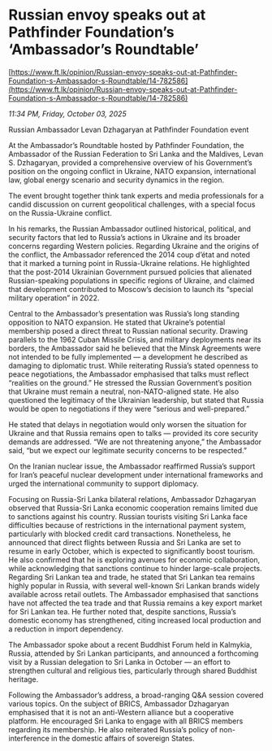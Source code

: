 # Russian envoy speaks out at Pathfinder Foundation’s ‘Ambassador’s Roundtable’

[https://www.ft.lk/opinion/Russian-envoy-speaks-out-at-Pathfinder-Foundation-s-Ambassador-s-Roundtable/14-782586](https://www.ft.lk/opinion/Russian-envoy-speaks-out-at-Pathfinder-Foundation-s-Ambassador-s-Roundtable/14-782586)

*11:34 PM, Friday, October 03, 2025*

Russian Ambassador Levan Dzhagaryan at Pathfinder Foundation event

At the Ambassador’s Roundtable hosted by Pathfinder Foundation, the Ambassador of the Russian Federation to Sri Lanka and the Maldives, Levan S. Dzhagaryan, provided a comprehensive overview of his Government’s position on the ongoing conflict in Ukraine, NATO expansion, international law, global energy scenario and security dynamics in the region.

The event brought together think tank experts and media professionals for a candid discussion on current geopolitical challenges, with a special focus on the Russia-Ukraine conflict.

In his remarks, the Russian Ambassador outlined historical, political, and security factors that led to Russia’s actions in Ukraine and its broader concerns regarding Western policies. Regarding Ukraine and the origins of the conflict, the Ambassador referenced the 2014 coup d’état and noted that it marked a turning point in Russia-Ukraine relations. He highlighted that the post-2014 Ukrainian Government pursued policies that alienated Russian-speaking populations in specific regions of Ukraine, and claimed that development contributed to Moscow’s decision to launch its “special military operation” in 2022.

Central to the Ambassador’s presentation was Russia’s long standing opposition to NATO expansion. He stated that Ukraine’s potential membership posed a direct threat to Russian national security. Drawing parallels to the 1962 Cuban Missile Crisis, and military deployments near its borders, the Ambassador said he believed that the Minsk Agreements were not intended to be fully implemented — a development he described as damaging to diplomatic trust. While reiterating Russia’s stated openness to peace negotiations, the Ambassador emphasised that talks must reflect “realities on the ground.” He stressed the Russian Government’s position that Ukraine must remain a neutral, non-NATO-aligned state. He also questioned the legitimacy of the Ukrainian leadership, but stated that Russia would be open to negotiations if they were “serious and well-prepared.”

He stated that delays in negotiation would only worsen the situation for Ukraine and that Russia remains open to talks — provided its core security demands are addressed. “We are not threatening anyone,” the Ambassador said, “but we expect our legitimate security concerns to be respected.”

On the Iranian nuclear issue, the Ambassador reaffirmed Russia’s support for Iran’s peaceful nuclear development under international frameworks and urged the international community to support diplomacy.

Focusing on Russia-Sri Lanka bilateral relations, Ambassador Dzhagaryan observed that Russia-Sri Lanka economic cooperation remains limited due to sanctions against his country. Russian tourists visiting Sri Lanka face difficulties because of restrictions in the international payment system, particularly with blocked credit card transactions. Nonetheless, he announced that direct flights between Russia and Sri Lanka are set to resume in early October, which is expected to significantly boost tourism. He also confirmed that he is exploring avenues for economic collaboration, while acknowledging that sanctions continue to hinder large-scale projects. Regarding Sri Lankan tea and trade, he stated that Sri Lankan tea remains highly popular in Russia, with several well-known Sri Lankan brands widely available across retail outlets. The Ambassador emphasised that sanctions have not affected the tea trade and that Russia remains a key export market for Sri Lankan tea. He further noted that, despite sanctions, Russia’s domestic economy has strengthened, citing increased local production and a reduction in import dependency.

The Ambassador spoke about a recent Buddhist Forum held in Kalmykia, Russia, attended by Sri Lankan participants, and announced a forthcoming visit by a Russian delegation to Sri Lanka in October — an effort to strengthen cultural and religious ties, particularly through shared Buddhist heritage.

Following the Ambassador’s address, a broad-ranging Q&A session covered various topics. On the subject of BRICS, Ambassador Dzhagaryan emphasised that it is not an anti-Western alliance but a cooperative platform. He encouraged Sri Lanka to engage with all BRICS members regarding its membership. He also reiterated Russia’s policy of non-interference in the domestic affairs of sovereign States.

